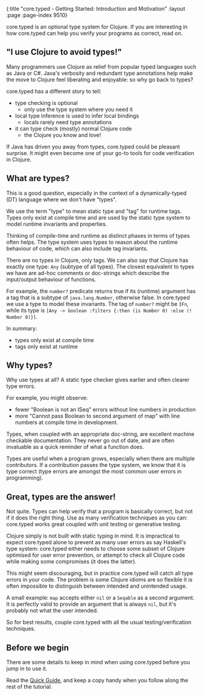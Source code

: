 {:title "core.typed - Getting Started: Introduction and Motivation"
 :layout :page :page-index 9510}

core.typed is an optional type system for Clojure. If you are interesting in how core.typed
can help you verify your programs as correct, read on.

## "I use Clojure to avoid types!"

Many programmers use Clojure as relief from popular typed languages such as Java or C#.
Java's verbosity and redundant type annotations help make the move to Clojure feel liberating
and enjoyable: so why go back to types?

core.typed has a different story to tell:
- type checking is optional
  - only use the type system where you need it
- local type inference is used to infer local bindings
  - locals rarely need type annotations
- it can type check (mostly) normal Clojure code
  - the Clojure you know and love!

If Java has driven you away from types, core.typed could be pleasant surprise.
It might even become one of your go-to tools for code verification in Clojure.

## What are types?

This is a good question, especially in the context of a dynamically-typed (DT) language
where we don't have "types".

We use the term "type" to mean static type and "tag" for runtime tags.
Types only exist at compile time and are used by the static type system to model runtime
invariants and properties.

Thinking of compile-time and runtime as distinct phases in terms of types often helps.
The type system uses types to reason about the runtime behaviour of code, which can
also include tag invariants.

There are no types in Clojure, only tags. We can also say that Clojure has exactly one type: `Any` (subtype of all types).
The closest equivalent to types we have
are ad-hoc comments or doc-strings which describe the input/output behaviour
of functions.

For example, the `number?` predicate returns true if its (runtime) argument
has a tag that is a subtype of `java.lang.Number`, otherwise false. In core.typed
we use a type to model these invariants.
The tag of `number?` might be `IFn`, while its type is `[Any -> boolean :filters {:then (is Number 0) :else (! Number 0)}]`.

In summary:
- types only exist at compile time
- tags only exist at runtime

## Why types?

Why use types at all? A static type checker gives earlier and often clearer type errors.

For example, you might observe:
- fewer "Boolean is not an ISeq" errors without line numbers in production
- more "Cannot pass Boolean to second argument of map" with line numbers at compile time in development.

Types, when coupled with an appropriate doc-string, are excellent machine checkable documentation.
They never go out of date, and are often invaluable as a quick reminder of what a function does.

Types are useful when a program grows, especially when there are multiple contributors.
If a contribution passes the type system, we know that it is type correct (type errors are amongst
the most common user errors in programming).

## Great, types are the answer!

Not quite. Types can help verify that a program is basically correct, but not if it does the right thing.
Use as many verification techniques as you can: core.typed works great coupled with unit testing or
generative testing.

Clojure simply is not built with static typing in mind. It is impractical to expect core.typed alone
to prevent as many user errors as say Haskell's type system: core.typed either needs to choose some
subset of Clojure optimised for user error prevention, or attempt to check all Clojure code
while making some compromises (it does the latter).

This might seem discouraging, but in practice core.typed will catch all type errors in your code.
The problem is some Clojure idioms are so flexible it is often impossible to distinguish
between intended and unintended usage.

A small example: `map` accepts either `nil` or a `Seqable` as a second argument. It is perfectly
valid to provide an argument that is always `nil`, but it's probably not what the user intended.

So for best results, couple core.typed with all the usual testing/verification techniques.

## Before we begin

There are some details to keep in mind when using core.typed before you jump in to use it.

Read the [Quick Guide](../../quick_guide), and keep a copy handy when you follow along the rest of the tutorial.
